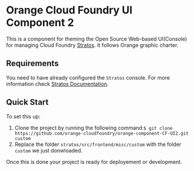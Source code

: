 # Orange Cloud Foundry UI Component 2

This is a component for theming the Open Source Web-based UI(Console) for managing Cloud Foundry [Stratos](https://github.com/cloudfoundry-incubator/stratos). It follows Orange graphic charter.

## Requirements

You need to have already configured the `Stratos` console. For more information check [Stratos Documentation](https://github.com/cloudfoundry-incubator/stratos).

## Quick Start

To set this up:

1. Clone the project by running the following command:`$ git clone https://github.com/orange-cloudfoundry/orange-component-CF-UI2.git custom`
2. Replace the folder `stratos/src/frontend/misc/custom` with the folder `custom` we just donwloaded.

Once this is done your project is ready for deployement or development.  
